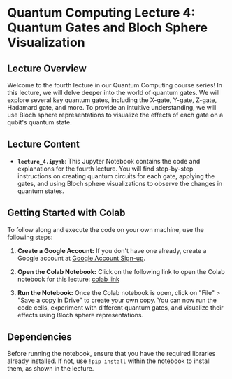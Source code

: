 # Quantum Computing Lecture 4: Quantum Gates and Bloch Sphere Visualization

## Lecture Overview

Welcome to the fourth lecture in our Quantum Computing course series! In this lecture, we will delve deeper into the world of quantum gates. We will explore several key quantum gates, including the X-gate, Y-gate, Z-gate, Hadamard gate, and more. To provide an intuitive understanding, we will use Bloch sphere representations to visualize the effects of each gate on a qubit's quantum state.

## Lecture Content

- **`lecture_4.ipynb`**: This Jupyter Notebook contains the code and explanations for the fourth lecture. You will find step-by-step instructions on creating quantum circuits for each gate, applying the gates, and using Bloch sphere visualizations to observe the changes in quantum states. 

## Getting Started with Colab

To follow along and execute the code on your own machine, use the following steps:

1. **Create a Google Account:** If you don't have one already, create a Google account at [Google Account Sign-up](https://accounts.google.com/signup).

2. **Open the Colab Notebook:** Click on the following link to open the Colab notebook for this lecture: [colab link](https://colab.research.google.com/drive/1r3f8xaDLisq8kS41XdvjxcGN6uNqlyVR?usp=sharing)

3. **Run the Notebook:** Once the Colab notebook is open, click on "File" > "Save a copy in Drive" to create your own copy. You can now run the code cells, experiment with different quantum gates, and visualize their effects using Bloch sphere representations.

## Dependencies

Before running the notebook, ensure that you have the required libraries already installed. If not, use `!pip install` within the notebook to install them, as shown in the lecture.
